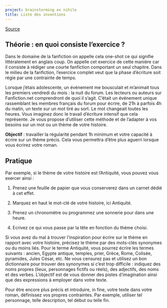 ```yaml
---
project: brainstorming ex nihilo
title: Liste des inventions
---
```


[Source](http://des-mots-et-des-lettres.com/exercices-decriture-creative)

## Théorie : en quoi consiste l’exercice ?

Dans le domaine de la fanfiction on appelle cela one-shot ce qui signifie littéralement en anglais coup. On appelle cet exercice de cette manière car il consiste à rédiger une courte fanfiction comportant un seul chapitre. Dans le milieu de la fanfiction, l’exercice complet veut que la phase d’écriture soit régie par une contrainte de temps.

Lorsque j’étais adolescente, un événement me bousculait et m’animait tous les premiers vendredi du mois : la nuit du forum. Les lecteurs ou auteurs sur Fanfiction.net comprendront de quoi il s’agit. C’était un événement unique rassemblant les membres français du forum pour écrire, de 21h à parfois 4h du matin, un texte sur un mot tiré au sort. Le mot changeait toutes les heures. Vous imaginez donc le travail d’écriture intensif que cela représente.
Je vous propose d’utiliser cette méthode et de l’adapter à vos besoins sur un mot ou un thème de votre histoire.

__Objectif__ : travailler la régularité pendant 1h minimum et votre capacité à écrire sur un thème précis. Cela vous permettra d’être plus aguerri lorsque vous écrirez votre roman.

## Pratique

Par exemple, si le thème de votre histoire est l’Antiquité, vous pouvez vous exercer ainsi :

1. Prenez une feuille de papier que vous conserverez dans un carnet dédié à cet effet.

1. Marquez en haut le mot-clé de votre histoire, ici Antiquité.

1. Prenez un chronomètre ou programmez une sonnerie pour dans une heure.

1. Ecrivez ce qui vous passe par la tête en fonction du thème choisi.

Si vous avez du mal à trouver l’inspiration pour écrire sur le thème en rapport avec votre histoire, précisez le thème par des mots-clés synonymes ou du moins liés. Pour le terme Antiquité, vous pourrez écrire les termes suivants : ancien, Egypte antique, temples, prier, Grèce, Rome, Colisée, pyramides, Jules César, etc. Ne vous censurez pas et utilisez un bon dictionnaire pour trouver des synonymes si c’est trop difficile : indiquez des noms propres (lieux, personnages fictifs ou réels), des adjectifs, des noms et des verbes. L’objectif est de vous donner des pistes d’imagination ainsi que des expressions à employer dans votre texte.

Pour être encore plus précis et introduire, in fine, votre texte dans votre roman, définissez vos propres contraintes. Par exemple, utiliser tel personnage, telle description, tel début ou telle fin.